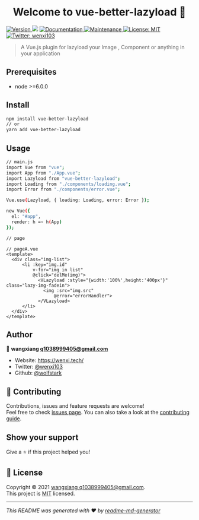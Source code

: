 <h1 align="center">Welcome to vue-better-lazyload 👋</h1>
<p>
  <a href="https://www.npmjs.com/package/vue-better-lazyload" target="_blank">
    <img alt="Version" src="https://img.shields.io/npm/v/vue-better-lazyload.svg">
  </a>
  <img src="https://img.shields.io/badge/node-%3E%3D6.0.0-blue.svg" />
  <a href="https://github.com/wolfstark/vue-better-lazyload#readme" target="_blank">
    <img alt="Documentation" src="https://img.shields.io/badge/documentation-yes-brightgreen.svg" />
  </a>
  <a href="https://github.com/wolfstark/vue-better-lazyload/graphs/commit-activity" target="_blank">
    <img alt="Maintenance" src="https://img.shields.io/badge/Maintained%3F-yes-green.svg" />
  </a>
  <a href="https://github.com/wolfstark/vue-better-lazyload/blob/master/LICENSE" target="_blank">
    <img alt="License: MIT" src="https://img.shields.io/github/license/wolfstark/vue-better-lazyload" />
  </a>
  <a href="https://twitter.com/wenxi103" target="_blank">
    <img alt="Twitter: wenxi103" src="https://img.shields.io/twitter/follow/wenxi103.svg?style=social" />
  </a>
</p>

> A Vue.js plugin for lazyload your Image , Component or anything in your application

## Prerequisites

- node >=6.0.0

## Install

```sh
npm install vue-better-lazyload
// or
yarn add vue-better-lazyload
```

## Usage

```sh
// main.js
import Vue from "vue";
import App from "./App.vue";
import Lazyload from "vue-better-lazyload";
import Loading from "./components/loading.vue";
import Error from "./components/error.vue";

Vue.use(Lazyload, { loading: Loading, error: Error });

new Vue({
  el: "#app",
  render: h => h(App)
});

// page

```
``` vue
// pageA.vue
<template>
  <div class="img-list">
      <li :key="img.id"
          v-for="img in list"
          @click="delMe(img)">
            <VLazyload :style="{width:'100%',height:'400px'}" class="lazy-img-fadein">
              <img :src="img.src"
                  @error="errorHandler">
            </VLazyload>
      </li>
  </div>
</template>
```

## Author

👤 **wangxiang <q1038999405@gmail.com>**

* Website: https://wenxi.tech/
* Twitter: [@wenxi103](https://twitter.com/wenxi103)
* Github: [@wolfstark](https://github.com/wolfstark)

## 🤝 Contributing

Contributions, issues and feature requests are welcome!<br />Feel free to check [issues page](https://github.com/wolfstark/vue-better-lazyload/issues). You can also take a look at the [contributing guide](https://github.com/wolfstark/vue-better-lazyload/blob/master/CONTRIBUTING.md).

## Show your support

Give a ⭐️ if this project helped you!

## 📝 License

Copyright © 2021 [wangxiang <q1038999405@gmail.com>](https://github.com/wolfstark).<br />
This project is [MIT](https://github.com/wolfstark/vue-better-lazyload/blob/master/LICENSE) licensed.

***
_This README was generated with ❤️ by [readme-md-generator](https://github.com/kefranabg/readme-md-generator)_
